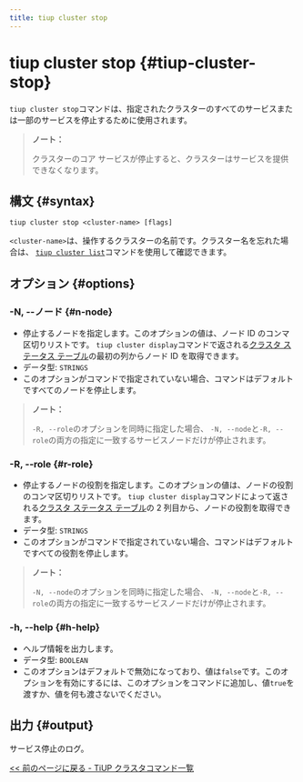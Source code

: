 ```yaml
---
title: tiup cluster stop
---
```


# tiup cluster stop {#tiup-cluster-stop}

`tiup cluster stop`コマンドは、指定されたクラスターのすべてのサービスまたは一部のサービスを停止するために使用されます。

> **ノート：**
>
> クラスターのコア サービスが停止すると、クラスターはサービスを提供できなくなります。

## 構文 {#syntax}

```shell
tiup cluster stop <cluster-name> [flags]
```

`<cluster-name>`は、操作するクラスターの名前です。クラスター名を忘れた場合は、 [`tiup cluster list`](/tiup/tiup-component-cluster-list.md)コマンドを使用して確認できます。

## オプション {#options}

### -N, --ノード {#n-node}

-   停止するノードを指定します。このオプションの値は、ノード ID のコンマ区切りリストです。 `tiup cluster display`コマンドで返される[クラスタ ステータス テーブル](/tiup/tiup-component-cluster-display.md)の最初の列からノード ID を取得できます。
-   データ型: `STRINGS`
-   このオプションがコマンドで指定されていない場合、コマンドはデフォルトですべてのノードを停止します。

> **ノート：**
>
> `-R, --role`のオプションを同時に指定した場合、 `-N, --node`と`-R, --role`の両方の指定に一致するサービスノードだけが停止されます。

### -R, --role {#r-role}

-   停止するノードの役割を指定します。このオプションの値は、ノードの役割のコンマ区切りリストです。 `tiup cluster display`コマンドによって返される[クラスタ ステータス テーブル](/tiup/tiup-component-cluster-display.md)の 2 列目から、ノードの役割を取得できます。
-   データ型: `STRINGS`
-   このオプションがコマンドで指定されていない場合、コマンドはデフォルトですべての役割を停止します。

> **ノート：**
>
> `-N, --node`のオプションを同時に指定した場合、 `-N, --node`と`-R, --role`の両方の指定に一致するサービスノードだけが停止されます。

### -h, --help {#h-help}

-   ヘルプ情報を出力します。
-   データ型: `BOOLEAN`
-   このオプションはデフォルトで無効になっており、値は`false`です。このオプションを有効にするには、このオプションをコマンドに追加し、値`true`を渡すか、値を何も渡さないでください。

## 出力 {#output}

サービス停止のログ。

[&lt;&lt; 前のページに戻る - TiUP クラスタコマンド一覧](/tiup/tiup-component-cluster.md#command-list)

